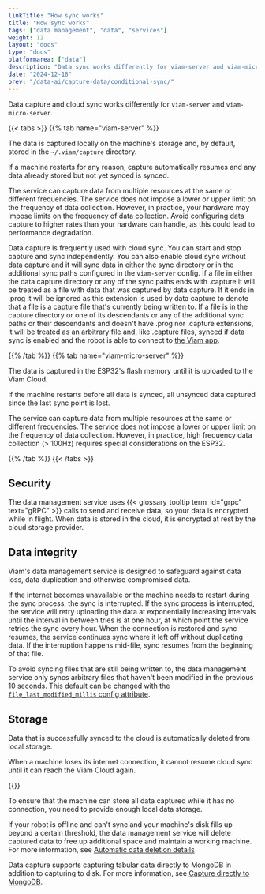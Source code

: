 ```yaml
---
linkTitle: "How sync works"
title: "How sync works"
tags: ["data management", "data", "services"]
weight: 12
layout: "docs"
type: "docs"
platformarea: ["data"]
description: "Data sync works differently for viam-server and viam-micro-server."
date: "2024-12-18"
prev: "/data-ai/capture-data/conditional-sync/"
---
```


Data capture and cloud sync works differently for `viam-server` and `viam-micro-server`.

{{< tabs >}}
{{% tab name="viam-server" %}}

The data is captured locally on the machine's storage and, by default, stored in the `~/.viam/capture` directory.

If a machine restarts for any reason, capture automatically resumes and any data already stored but not yet synced is synced.

The service can capture data from multiple resources at the same or different frequencies.
The service does not impose a lower or upper limit on the frequency of data collection.
However, in practice, your hardware may impose limits on the frequency of data collection.
Avoid configuring data capture to higher rates than your hardware can handle, as this could lead to performance degradation.

Data capture is frequently used with cloud sync.
You can start and stop capture and sync independently.
You can also enable cloud sync without data capture and it will sync data in either the sync directory or in the additional sync paths configured in the `viam-server` config.
If a file in either the data capture directory or any of the sync paths ends with <file>.capture</file> it will be treated as a file with data that was captured by data capture.
If it ends in <file>.prog</file> it will be ignored as this extension is used by data capture to denote that a file is a capture file that's currently being written to.
If a file is in the capture directory or one of its descendants or any of the additional sync paths or their descendants and doesn't have <file>.prog</file> nor <file>.capture</file> extensions, it will be treated as an arbitrary file and, like <file>.capture</file> files, synced if data sync is enabled and the robot is able to connect to [the Viam app](https://app.viam.com).

{{% /tab %}}
{{% tab name="viam-micro-server" %}}

The data is captured in the ESP32's flash memory until it is uploaded to the Viam Cloud.

If the machine restarts before all data is synced, all unsynced data captured since the last sync point is lost.

The service can capture data from multiple resources at the same or different frequencies.
The service does not impose a lower or upper limit on the frequency of data collection.
However, in practice, high frequency data collection (> 100Hz) requires special considerations on the ESP32.

{{% /tab %}}
{{< /tabs >}}

## Security

The data management service uses {{< glossary_tooltip term_id="grpc" text="gRPC" >}} calls to send and receive data, so your data is encrypted while in flight.
When data is stored in the cloud, it is encrypted at rest by the cloud storage provider.

## Data integrity

Viam's data management service is designed to safeguard against data loss, data duplication and otherwise compromised data.

If the internet becomes unavailable or the machine needs to restart during the sync process, the sync is interrupted.
If the sync process is interrupted, the service will retry uploading the data at exponentially increasing intervals until the interval in between tries is at one hour, at which point the service retries the sync every hour.
When the connection is restored and sync resumes, the service continues sync where it left off without duplicating data.
If the interruption happens mid-file, sync resumes from the beginning of that file.

To avoid syncing files that are still being written to, the data management service only syncs arbitrary files that haven't been modified in the previous 10 seconds.
This default can be changed with the [`file_last_modified_millis` config attribute](/data-ai/capture-sync/#configure-the-data-management-service).

## Storage

Data that is successfully synced to the cloud is automatically deleted from local storage.

When a machine loses its internet connection, it cannot resume cloud sync until it can reach the Viam Cloud again.

{{<imgproc src="/services/data/data_management.png" resize="x1100" declaredimensions=true alt="Data is captured on the machine, uploaded to the cloud, and then deleted off local storage." class="imgzoom" >}}

To ensure that the machine can store all data captured while it has no connection, you need to provide enough local data storage.

If your robot is offline and can't sync and your machine's disk fills up beyond a certain threshold, the data management service will delete captured data to free up additional space and maintain a working machine.
For more information, see [Automatic data deletion details](/data-ai/capture-data/capture-sync/#click-for-more-automatic-data-deletion-details)

Data capture supports capturing tabular data directly to MongoDB in addition to capturing to disk.
For more information, see [Capture directly to MongoDB](/data-ai/capture-data/capture-sync/#capture-directly-to-mongodb).
